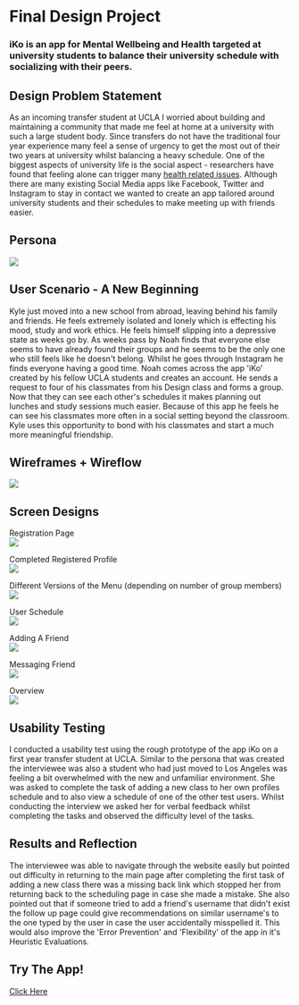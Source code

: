 # Final Design Project
### iKo is an app for Mental Wellbeing and Health targeted at university students to balance their university schedule with socializing with their peers. 

## Design Problem Statement  

As an incoming transfer student at UCLA I worried about building and maintaining a community that made me feel at home at a university with such a large student body. Since transfers do not have the traditional four year experience many feel a sense of urgency to get the most out of their two years at university whilst balancing a heavy schedule. One of the biggest aspects of university life is the social aspect - researchers have found that feeling alone can trigger many [health related issues](https://journals.sagepub.com/doi/full/10.1177/1745691614568352). Although there are many existing Social Media apps like Facebook, Twitter and Instagram to stay in contact we wanted to create an app tailored around university students and their schedules to make meeting up with friends easier. 

## Persona 

![](https://izuberi.github.io/Portfolio/Persona.png)  

## User Scenario - A New Beginning   

Kyle just moved into a new school from abroad, leaving behind his family and friends. He feels extremely isolated and lonely which is effecting his mood, study and work ethics. He feels himself slipping into a depressive state as weeks go by. As weeks pass by Noah finds that everyone else seems to have already found their groups and he seems to be the only one who still feels like he doesn't belong. Whilst he goes through Instagram he finds everyone having a good time. Noah comes across the app 'iKo' created by his fellow UCLA students and creates an account. He sends a request to four of his classmates from his Design class and forms a group. Now that they can see each other's schedules it makes planning out lunches and study sessions much easier. Because of this app he feels he can see his classmates more often in a social setting beyond the classroom. Kyle uses this opportunity to bond with his classmates and start a much more meaningful friendship. 

## Wireframes + Wireflow 

![](https://izuberi.github.io/Portfolio/Wireframe.png)

## Screen Designs 

Registration Page  
![](https://izuberi.github.io/Portfolio/Registration.png)

Completed Registered Profile  
![](https://izuberi.github.io/Portfolio/Registration%20Profile.png)

Different Versions of the Menu (depending on number of group members)  
![](https://izuberi.github.io/Portfolio/Menu.png)

User Schedule  
![](https://izuberi.github.io/Portfolio/Self%20Schedule.png)

Adding A Friend  
![](https://izuberi.github.io/Portfolio/Adding%20A%20Friend.png)

Messaging Friend  
![](https://izuberi.github.io/Portfolio/Friend%20Profile.png)

Overview  
![](https://izuberi.github.io/Portfolio/Overview%20New.png)

## Usability Testing

I conducted a usability test using the rough prototype of the app iKo on a first year transfer student at UCLA. Similar to the persona that was created the interviewee was also a student who had just moved to Los Angeles was feeling a bit overwhelmed with the new and unfamiliar environment. She was asked to complete the task of adding a new class to her own profiles schedule and to also view a schedule of one of the other test users. Whilst conducting the interview we asked her for verbal feedback whilst completing the tasks and observed the difficulty level of the tasks. 

## Results and Reflection 

The interviewee was able to navigate through the website easily but pointed out difficulty in returning to the main page after completing the first task of adding a new class there was a missing back link which stopped her from returning back to the scheduling page in case she made a mistake. She also pointed out that if someone tried to add a friend's username that didn't exist the follow up page could give recommendations on similar username's to the one typed by the user in case the user accidentally misspelled it. This would also improve the 'Error Prevention' and 'Flexibility' of the app in it's Heuristic Evaluations. 

## Try The App! 

[Click Here](https://www.figma.com/file/Djv1B8qfscLk8L9VZEazbI/iKo?node-id=0%3A1)
